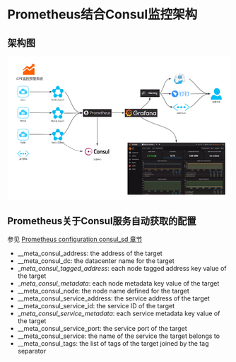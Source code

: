 # Prometheus结合Consul监控架构

## 架构图
 
  ![prometheus_consul]

## Prometheus关于Consul服务自动获取的配置

  参见 [Prometheus configuration consul_sd 章节][consul_sd]
  
  * __meta_consul_address: the address of the target
  * __meta_consul_dc: the datacenter name for the target
  * __meta_consul_tagged_address_<key>: each node tagged address key value of the target
  * __meta_consul_metadata_<key>: each node metadata key value of the target
  * __meta_consul_node: the node name defined for the target
  * __meta_consul_service_address: the service address of the target
  * __meta_consul_service_id: the service ID of the target
  * __meta_consul_service_metadata_<key>: each service metadata key value of the target
  * __meta_consul_service_port: the service port of the target
  * __meta_consul_service: the name of the service the target belongs to
  * __meta_consul_tags: the list of tags of the target joined by the tag separator
 
  
  [prometheus_consul]: img/prometheus_consul.webp
  [consul_sd]: https://prometheus.io/docs/prometheus/latest/configuration/configuration/#consul_sd_config